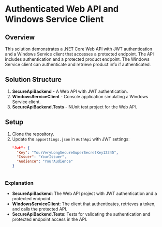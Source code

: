 # Authenticated Web API and Windows Service Client
## Overview
This solution demonstrates a .NET Core Web API with JWT authentication and a Windows Service client that accesses a protected endpoint. The API includes authentication and a protected product endpoint. The Windows Service client can authenticate and retrieve product info if authenticated.
## Solution Structure
1. **SecureApiBackend** - A Web API with JWT authentication.
2. **WindowsServiceClient** - Console application simulating a Windows Service client.
3. **SecureApiBackend.Tests** - NUnit test project for the Web API.

## Setup
1. Clone the repository.
2. Update the `appsettings.json` in `AuthApi` with JWT settings:
   ```json
   "Jwt": {
     "Key": "YourVeryLongSecureSuperSecretKey12345",
     "Issuer": "YourIssuer",
     "Audience": "YourAudience"
   }
      
### Explanation
- **SecureApiBackend**: The Web API project with JWT authentication and a protected endpoint.
- **WindowsServiceClient**: The client that authenticates, retrieves a token, and calls the protected API.
- **SecureApiBackend.Tests**: Tests for validating the authentication and protected endpoint access in the API.
